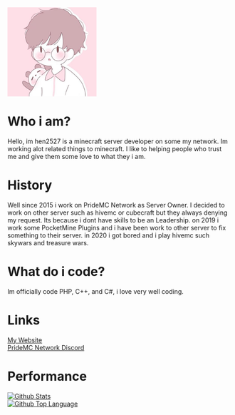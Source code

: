 <img src="2eedfb74-d92e-4a94-bcc8-6cadb84aaec3.png" align=center>

# Who i am?
Hello, im hen2527 is a minecraft server developer on some my network. Im working alot related things to minecraft. I like to helping people who trust me and give them some love to what they i am.
# History
Well since 2015 i work on PrideMC Network as Server Owner. I decided to work on other server such as hivemc or cubecraft but they always denying my request. Its because i dont have skills to be an Leadership. on 2019 i work some PocketMine Plugins and i have been work to other server to fix something to their server. in 2020 i got bored and i play hivemc such skywars and treasure wars.
# What do i code?
Im officially code PHP, C++, and C#, i love very well coding.
# Links
[My Website](https://hen2527.tk/)<br>
[PrideMC Network Discord](https://discord.gg/kpAdXNCmRR)
# Performance
[![Github Stats](https://github-readme-stats.vercel.app/api?username=xqwtxon&show_icons=true&bg_color=30,e96443,904e95&title_color=fff&text_color=fff)](https://github.com/xqwtxon)<br>
[![Github Top Language](https://github-readme-stats.vercel.app/api/top-langs/?username=xqwtxon&layout=compact&&bg_color=30,e96443,904e95&title_color=fff&text_color=fff)](https://github.com/xqwtxon)
